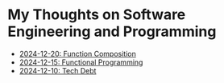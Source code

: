 # My Thoughts on Software Engineering and Programming

- [2024-12-20: Function Composition](./blog/composition_rust.md)
- [2024-12-15: Functional Programming](./blog/functional_programming.md)
- [2024-12-10: Tech Debt](./blog/tech_debt.md)